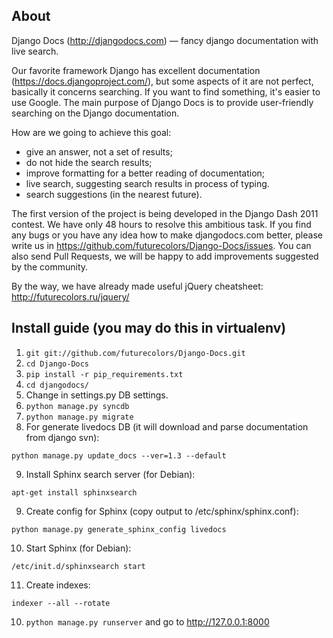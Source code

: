## About

Django Docs (http://djangodocs.com) — fancy django documentation with live search.

Our favorite framework Django has excellent documentation (https://docs.djangoproject.com/),
but some aspects of it are not perfect, basically it concerns searching. If you want to find something,
it's easier to use Google. The main purpose of Django Docs is to provide user-friendly searching
on the Django documentation.

How are we going to achieve this goal:

* give an answer, not a set of results;
* do not hide the search results;
* improve formatting for a better reading of documentation;
* live search, suggesting search results in process of typing.
* search suggestions (in the nearest future).

The first version of the project is being developed in the Django Dash 2011 contest. We have only 48 hours
to resolve this ambitious task. If you find any bugs or you have any idea how to make djangodocs.com better,
please write us in https://github.com/futurecolors/Django-Docs/issues. You can also send Pull Requests,
we will be happy to add improvements suggested by the community.

By the way, we have already made useful jQuery cheatsheet: http://futurecolors.ru/jquery/

## Install guide (you may do this in virtualenv)

1. ```git git://github.com/futurecolors/Django-Docs.git```
2. ```cd Django-Docs```
3. ```pip install -r pip_requirements.txt```
4. ```cd djangodocs/```
5. Change in settings.py DB settings.
6. ```python manage.py syncdb```
7. ```python manage.py migrate```
8. For generate livedocs DB (it will download and parse documentation from django svn):
```
python manage.py update_docs --ver=1.3 --default
```
9. Install Sphinx search server (for Debian):
```
apt-get install sphinxsearch
```
9. Create config for Sphinx (copy output to /etc/sphinx/sphinx.conf):
```
python manage.py generate_sphinx_config livedocs
```
10. Start Sphinx (for Debian):
```
/etc/init.d/sphinxsearch start
```
11. Create indexes:
```
indexer --all --rotate
```
10. ```python manage.py runserver``` and go to http://127.0.0.1:8000